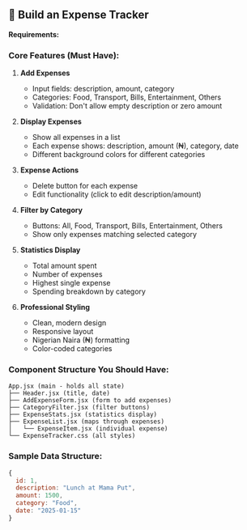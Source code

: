 ## 🎯 Build an Expense Tracker

**Requirements:**

### **Core Features (Must Have):**
1. **Add Expenses**
   - Input fields: description, amount, category
   - Categories: Food, Transport, Bills, Entertainment, Others
   - Validation: Don't allow empty description or zero amount

2. **Display Expenses**
   - Show all expenses in a list
   - Each expense shows: description, amount (₦), category, date
   - Different background colors for different categories

3. **Expense Actions**
   - Delete button for each expense
   - Edit functionality (click to edit description/amount)

4. **Filter by Category**
   - Buttons: All, Food, Transport, Bills, Entertainment, Others
   - Show only expenses matching selected category

5. **Statistics Display**
   - Total amount spent
   - Number of expenses
   - Highest single expense
   - Spending breakdown by category

6. **Professional Styling**
   - Clean, modern design
   - Responsive layout
   - Nigerian Naira (₦) formatting
   - Color-coded categories

### **Component Structure You Should Have:**

```
App.jsx (main - holds all state)
├── Header.jsx (title, date)
├── AddExpenseForm.jsx (form to add expenses)
├── CategoryFilter.jsx (filter buttons)
├── ExpenseStats.jsx (statistics display)
├── ExpenseList.jsx (maps through expenses)
│   └── ExpenseItem.jsx (individual expense)
└── ExpenseTracker.css (all styles)
```

### **Sample Data Structure:**
```javascript
{
  id: 1,
  description: "Lunch at Mama Put",
  amount: 1500,
  category: "Food",
  date: "2025-01-15"
}
